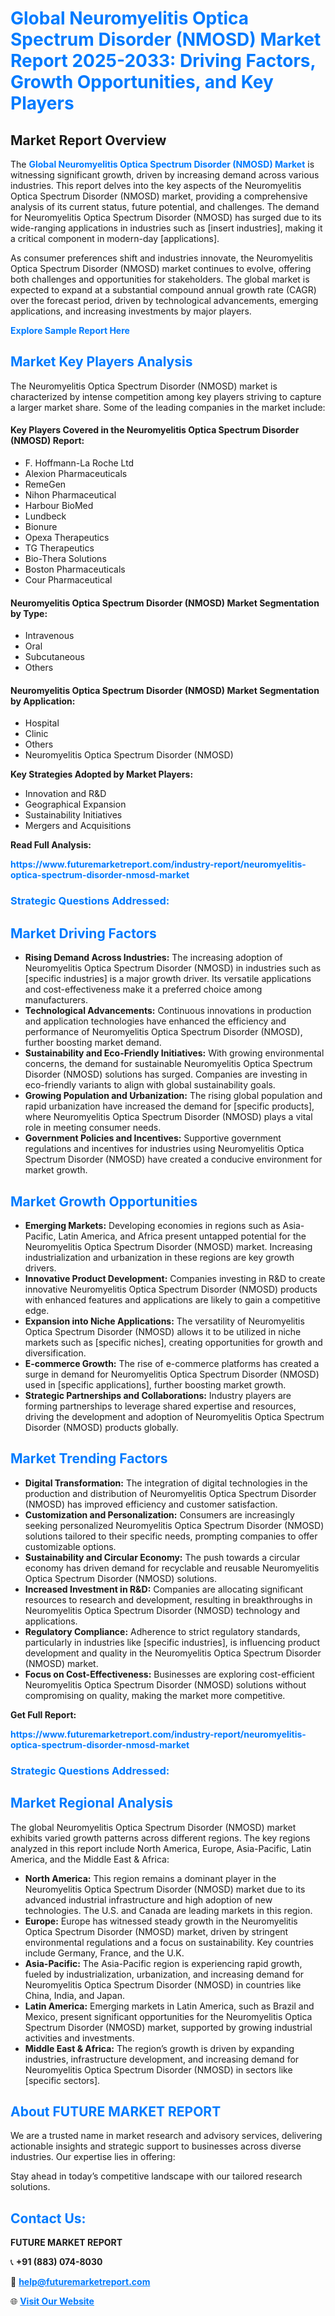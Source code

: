 <h1 style="color: #007BFF;">Global Neuromyelitis Optica Spectrum Disorder (NMOSD) Market Report 2025-2033: Driving Factors, Growth Opportunities, and Key Players</h1>

<section id="overview">
<h2>Market Report Overview</h2>
<p>The <a href="https://www.futuremarketreport.com/industry-report/neuromyelitis-optica-spectrum-disorder-nmosd-market" style="color: #007BFF; text-decoration: none;"><strong>Global Neuromyelitis Optica Spectrum Disorder (NMOSD) Market</strong></a> is witnessing significant growth, driven by increasing demand across various industries. This report delves into the key aspects of the Neuromyelitis Optica Spectrum Disorder (NMOSD) market, providing a comprehensive analysis of its current status, future potential, and challenges. The demand for Neuromyelitis Optica Spectrum Disorder (NMOSD) has surged due to its wide-ranging applications in industries such as [insert industries], making it a critical component in modern-day [applications].</p>
<p>As consumer preferences shift and industries innovate, the Neuromyelitis Optica Spectrum Disorder (NMOSD) market continues to evolve, offering both challenges and opportunities for stakeholders. The global market is expected to expand at a substantial compound annual growth rate (CAGR) over the forecast period, driven by technological advancements, emerging applications, and increasing investments by major players.</p>
</section>

<section id="overview">
<p><a href="https://www.futuremarketreport.com/request-sample/reportId=123685" style="color: #007BFF; text-decoration: none;"><strong>Explore Sample Report Here</strong></a></p>
</section>

<section id="key-players">
<h2 style="color: #007BFF;">Market Key Players Analysis</h2>
<p>The Neuromyelitis Optica Spectrum Disorder (NMOSD) market is characterized by intense competition among key players striving to capture a larger market share. Some of the leading companies in the market include:</p>
<h4>Key Players Covered in the Neuromyelitis Optica Spectrum Disorder (NMOSD) Report:</h4>
<ul><li>F. Hoffmann-La Roche Ltd</li><li>Alexion Pharmaceuticals</li><li>RemeGen</li><li>Nihon Pharmaceutical</li><li>Harbour BioMed</li><li>Lundbeck</li><li>Bionure</li><li>Opexa Therapeutics</li><li>TG Therapeutics</li><li>Bio-Thera Solutions</li><li>Boston Pharmaceuticals</li><li>Cour Pharmaceutical</li></ul>
<h4>Neuromyelitis Optica Spectrum Disorder (NMOSD) Market Segmentation by Type:</h4>
<ul><li>Intravenous</li><li>Oral</li><li>Subcutaneous</li><li>Others</li></ul>

<h4>Neuromyelitis Optica Spectrum Disorder (NMOSD) Market Segmentation by Application:</h4>
<ul><li>Hospital</li><li>Clinic</li><li>Others</li><li>Neuromyelitis Optica Spectrum Disorder (NMOSD)</li></ul>
<p><strong>Key Strategies Adopted by Market Players:</strong></p>
<ul>
<li>Innovation and R&D</li>
<li>Geographical Expansion</li>
<li>Sustainability Initiatives</li>
<li>Mergers and Acquisitions</li>
</ul>
</section>

<section>
<p><strong>Read Full Analysis: </strong></p><a href="https://www.futuremarketreport.com/industry-report/neuromyelitis-optica-spectrum-disorder-nmosd-market" style="color: #007BFF; text-decoration: none;"><strong>https://www.futuremarketreport.com/industry-report/neuromyelitis-optica-spectrum-disorder-nmosd-market</strong></a>
<h3 style="color: #007BFF;">Strategic Questions Addressed:</h3>
</section>

<section id="driving-factors">
<h2 style="color: #007BFF;">Market Driving Factors</h2>
<ul>
<li><strong>Rising Demand Across Industries:</strong> The increasing adoption of Neuromyelitis Optica Spectrum Disorder (NMOSD) in industries such as [specific industries] is a major growth driver. Its versatile applications and cost-effectiveness make it a preferred choice among manufacturers.</li>
<li><strong>Technological Advancements:</strong> Continuous innovations in production and application technologies have enhanced the efficiency and performance of Neuromyelitis Optica Spectrum Disorder (NMOSD), further boosting market demand.</li>
<li><strong>Sustainability and Eco-Friendly Initiatives:</strong> With growing environmental concerns, the demand for sustainable Neuromyelitis Optica Spectrum Disorder (NMOSD) solutions has surged. Companies are investing in eco-friendly variants to align with global sustainability goals.</li>
<li><strong>Growing Population and Urbanization:</strong> The rising global population and rapid urbanization have increased the demand for [specific products], where Neuromyelitis Optica Spectrum Disorder (NMOSD) plays a vital role in meeting consumer needs.</li>
<li><strong>Government Policies and Incentives:</strong> Supportive government regulations and incentives for industries using Neuromyelitis Optica Spectrum Disorder (NMOSD) have created a conducive environment for market growth.</li>
</ul>
</section>

<section id="growth-opportunities">
<h2 style="color: #007BFF;">Market Growth Opportunities</h2>
<ul>
<li><strong>Emerging Markets:</strong> Developing economies in regions such as Asia-Pacific, Latin America, and Africa present untapped potential for the Neuromyelitis Optica Spectrum Disorder (NMOSD) market. Increasing industrialization and urbanization in these regions are key growth drivers.</li>
<li><strong>Innovative Product Development:</strong> Companies investing in R&D to create innovative Neuromyelitis Optica Spectrum Disorder (NMOSD) products with enhanced features and applications are likely to gain a competitive edge.</li>
<li><strong>Expansion into Niche Applications:</strong> The versatility of Neuromyelitis Optica Spectrum Disorder (NMOSD) allows it to be utilized in niche markets such as [specific niches], creating opportunities for growth and diversification.</li>
<li><strong>E-commerce Growth:</strong> The rise of e-commerce platforms has created a surge in demand for Neuromyelitis Optica Spectrum Disorder (NMOSD) used in [specific applications], further boosting market growth.</li>
<li><strong>Strategic Partnerships and Collaborations:</strong> Industry players are forming partnerships to leverage shared expertise and resources, driving the development and adoption of Neuromyelitis Optica Spectrum Disorder (NMOSD) products globally.</li>
</ul>
</section>

<section id="trending-factors">
<h2 style="color: #007BFF;">Market Trending Factors</h2>
<ul>
<li><strong>Digital Transformation:</strong> The integration of digital technologies in the production and distribution of Neuromyelitis Optica Spectrum Disorder (NMOSD) has improved efficiency and customer satisfaction.</li>
<li><strong>Customization and Personalization:</strong> Consumers are increasingly seeking personalized Neuromyelitis Optica Spectrum Disorder (NMOSD) solutions tailored to their specific needs, prompting companies to offer customizable options.</li>
<li><strong>Sustainability and Circular Economy:</strong> The push towards a circular economy has driven demand for recyclable and reusable Neuromyelitis Optica Spectrum Disorder (NMOSD) solutions.</li>
<li><strong>Increased Investment in R&D:</strong> Companies are allocating significant resources to research and development, resulting in breakthroughs in Neuromyelitis Optica Spectrum Disorder (NMOSD) technology and applications.</li>
<li><strong>Regulatory Compliance:</strong> Adherence to strict regulatory standards, particularly in industries like [specific industries], is influencing product development and quality in the Neuromyelitis Optica Spectrum Disorder (NMOSD) market.</li>
<li><strong>Focus on Cost-Effectiveness:</strong> Businesses are exploring cost-efficient Neuromyelitis Optica Spectrum Disorder (NMOSD) solutions without compromising on quality, making the market more competitive.</li>
</ul>
</section>

<section>
<p><strong>Get Full Report: </strong></p><a href="https://www.futuremarketreport.com/industry-report/neuromyelitis-optica-spectrum-disorder-nmosd-market" style="color: #007BFF; text-decoration: none;"><strong>https://www.futuremarketreport.com/industry-report/neuromyelitis-optica-spectrum-disorder-nmosd-market</strong></a>
<h3 style="color: #007BFF;">Strategic Questions Addressed:</h3>
</section>


<section id="regional-analysis">
<h2 style="color: #007BFF;">Market Regional Analysis</h2>
<p>The global Neuromyelitis Optica Spectrum Disorder (NMOSD) market exhibits varied growth patterns across different regions. The key regions analyzed in this report include North America, Europe, Asia-Pacific, Latin America, and the Middle East & Africa:</p>
<ul>
<li><strong>North America:</strong> This region remains a dominant player in the Neuromyelitis Optica Spectrum Disorder (NMOSD) market due to its advanced industrial infrastructure and high adoption of new technologies. The U.S. and Canada are leading markets in this region.</li>
<li><strong>Europe:</strong> Europe has witnessed steady growth in the Neuromyelitis Optica Spectrum Disorder (NMOSD) market, driven by stringent environmental regulations and a focus on sustainability. Key countries include Germany, France, and the U.K.</li>
<li><strong>Asia-Pacific:</strong> The Asia-Pacific region is experiencing rapid growth, fueled by industrialization, urbanization, and increasing demand for Neuromyelitis Optica Spectrum Disorder (NMOSD) in countries like China, India, and Japan.</li>
<li><strong>Latin America:</strong> Emerging markets in Latin America, such as Brazil and Mexico, present significant opportunities for the Neuromyelitis Optica Spectrum Disorder (NMOSD) market, supported by growing industrial activities and investments.</li>
<li><strong>Middle East & Africa:</strong> The region’s growth is driven by expanding industries, infrastructure development, and increasing demand for Neuromyelitis Optica Spectrum Disorder (NMOSD) in sectors like [specific sectors].</li>
</ul>
</section>

<footer>
<h2 style="color: #007BFF;">About FUTURE MARKET REPORT</h2>
<p>We are a trusted name in market research and advisory services, delivering actionable insights and strategic support to businesses across diverse industries. Our expertise lies in offering:</p>

<p>Stay ahead in today’s competitive landscape with our tailored research solutions.</p>

<h2 style="color: #007BFF;">Contact Us:</h2>
<p><strong>FUTURE MARKET REPORT</strong></p>
<p>📞 <strong>+91 (883) 074-8030</strong></p>
<p>📧 <strong><a href="mailto:help@futuremarketreport.com" style="color: #007BFF;">help@futuremarketreport.com</a></strong></p>
<p>🌐 <strong><a href="https://www.futuremarketreport.com/" style="color: #007BFF;">Visit Our Website</a></strong></p>
</footer>